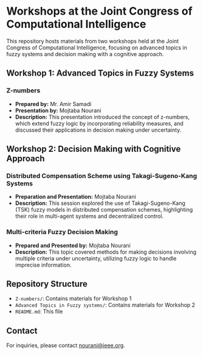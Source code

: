 # Workshops at the Joint Congress of Computational Intelligence

This repository hosts materials from two workshops held at the Joint Congress of Computational Intelligence, focusing on advanced topics in fuzzy systems and decision making with a cognitive approach.

## Workshop 1: Advanced Topics in Fuzzy Systems

### Z-numbers

- **Prepared by:** Mr. Amir Samadi
- **Presentation by:** Mojtaba Nourani
- **Description:** This presentation introduced the concept of z-numbers, which extend fuzzy logic by incorporating reliability measures, and discussed their applications in decision making under uncertainty.



## Workshop 2: Decision Making with Cognitive Approach

### Distributed Compensation Scheme using Takagi-Sugeno-Kang Systems

- **Preparation and Presentation:** Mojtaba Nourani
- **Description:** This session explored the use of Takagi-Sugeno-Kang (TSK) fuzzy models in distributed compensation schemes, highlighting their role in multi-agent systems and decentralized control.

### Multi-criteria Fuzzy Decision Making

- **Prepared and Presented by:** Mojtaba Nourani
- **Description:** This topic covered methods for making decisions involving multiple criteria under uncertainty, utilizing fuzzy logic to handle imprecise information.

## Repository Structure

- `Z-numbers/`: Contains materials for Workshop 1
- `Advanced Topics in Fuzzy systems/`: Contains materials for Workshop 2
- `README.md`: This file

## Contact

For inquiries, please contact nourani@ieee.org.
